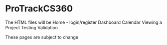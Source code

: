# ProTrackCS360

The HTML files will be
Home  - login/register
Dashboard
Calendar
Viewing a Project 
Testing Validation

These pages are subject to change
